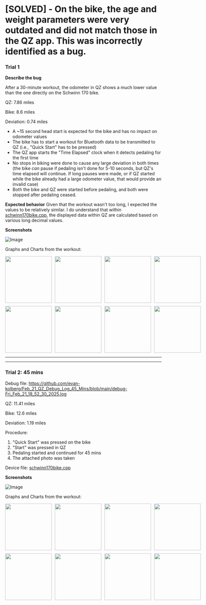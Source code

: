 # [SOLVED] - On the bike, the age and weight parameters were very outdated and did not match those in the QZ app. This was incorrectly identified as a bug.

### Trial 1

**Describe the bug**

After a 30-minute workout, the odometer in QZ shows a much lower value than the one directly on the Schwinn 170 bike. 

QZ: 7.86 miles

Bike: 8.6 miles

Deviation: 0.74 miles

* A ~15 second head start is expected for the bike and has no impact on odometer values
* The bike has to start a workout for Bluetooth data to be transmitted to QZ (i.e., "Quick Start" has to be pressed)
* The QZ app starts the "Time Elapsed" clock when it detects pedaling for the first time
* No stops in biking were done to cause any large deviation in both times (the bike _can_ pause if pedaling isn't done for 5-10 seconds, but QZ's time elapsed will continue. If long pauses were made, or if QZ started while the bike already had a large odometer value, that would provide an invalid case)
* Both the bike and QZ were started before pedaling, and both were stopped after pedaling ceased.


**Expected behavior**
Given that the workout wasn't too long, I expected the values to be relatively similar. I do understand that within [schwinn170bike.cpp](https://github.com/cagnulein/qdomyos-zwift/blob/master/src/devices/schwinn170bike/schwinn170bike.cpp), the displayed data within QZ are calculated based on various long decimal values.

**Screenshots**

![Image](https://github.com/user-attachments/assets/deec218d-e99d-4278-99c2-c3e66b14682c)


Graphs and Charts from the workout:

<div style="display: grid; grid-template-columns: repeat(4, 1fr); gap: 10px;">
  <img src="https://github.com/user-attachments/assets/cafec022-fa24-4427-8de9-83b7a7507f4e" width="150">
  <img src="https://github.com/user-attachments/assets/4ef2161d-c3ba-47ed-9594-b68c701ebb26" width="150">
  <img src="https://github.com/user-attachments/assets/8020d4d7-ebc1-4cf1-af07-92c3251c4074" width="150">
  <img src="https://github.com/user-attachments/assets/74a7826b-eab6-44f6-a1ac-4a603345b8bd" width="150">
  <img src="https://github.com/user-attachments/assets/a63d5ad8-6365-4c7c-873b-436764d8f301" width="150">
  <img src="https://github.com/user-attachments/assets/784b9388-fc40-474e-bc4c-6a67305c26e8" width="150">
  <img src="https://github.com/user-attachments/assets/fa1a1938-e3bc-4ab3-b754-df7205bca537" width="150">
  <img src="https://github.com/user-attachments/assets/a1b44fb3-33ef-43cd-9e8d-e5d03bed553a" width="150">
</div>



---
---

### Trial 2: 45 mins

Debug file: https://github.com/evan-kolberg/Feb_21_QZ_Debug_Log_45_Mins/blob/main/debug-Fri_Feb_21_18_52_30_2025.log

QZ: 11.41 miles

Bike: 12.6 miles

Deviation: 1.19 miles

Procedure: 
1. "Quick Start" was pressed on the bike
2. "Start" was pressed in QZ
3. Pedaling started and continued for 45 mins
4. The attached photo was taken

Device file: [schwinn170bike.cpp](https://github.com/cagnulein/qdomyos-zwift/blob/master/src/devices/schwinn170bike/schwinn170bike.cpp)

**Screenshots**

![Image](https://github.com/user-attachments/assets/9ce286a8-d4f8-4888-815a-46ef47021913)

Graphs and Charts from the workout:

<div style="display: grid; grid-template-columns: repeat(4, 1fr); gap: 10px;">
  <img src="https://github.com/user-attachments/assets/3252e688-7bd1-4cff-94b3-307307fdacda" width="150">
  <img src="https://github.com/user-attachments/assets/8c0db6e0-adcf-413a-846f-7374a50b1285" width="150">
  <img src="https://github.com/user-attachments/assets/babeddb3-064c-402c-be7f-52e9e218cb35" width="150">
  <img src="https://github.com/user-attachments/assets/8aca83cd-63fa-40db-a658-ec47d6005e16" width="150">
  <img src="https://github.com/user-attachments/assets/3b7637fd-a0ab-463d-ae51-61b92d7f43e7" width="150">
  <img src="https://github.com/user-attachments/assets/edccb6a8-d3ed-4ccf-89f9-78bdf59f1334" width="150">
  <img src="https://github.com/user-attachments/assets/30182411-0628-4bee-b3be-9a07c6e59666" width="150">
  <img src="https://github.com/user-attachments/assets/26034365-4fb1-4e1a-b12c-3b9ccad61656" width="150">
</div>



